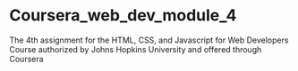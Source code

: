 # Coursera_web_dev_module_4

The 4th assignment for the HTML, CSS, and Javascript for Web Developers Course authorized by Johns Hopkins University and offered
through Coursera
